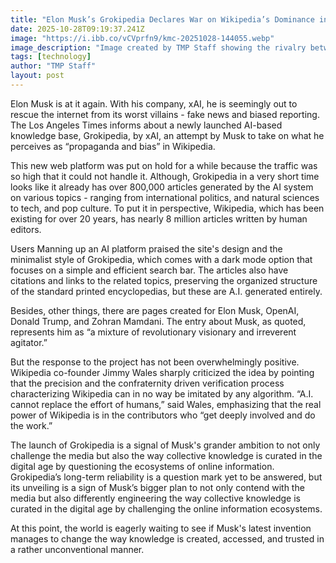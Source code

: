 ```yaml
---
title: "Elon Musk’s Grokipedia Declares War on Wikipedia’s Dominance in the Knowledge World"
date: 2025-10-28T09:19:37.241Z
image: "https://i.ibb.co/vCVprfn9/kmc-20251028-144055.webp"
image_description: "Image created by TMP Staff showing the rivalry between Elon Musk and Jimmy Wales."
tags: [technology]
author: "TMP Staff"
layout: post
---
```


Elon‍‌‍‍‌‍‌‍‍‌ Musk is at it again. With his company, xAI, he is seemingly out to rescue the internet from its worst villains - fake news and biased reporting. The Los Angeles Times informs about a newly launched AI-based knowledge base, Grokipedia, by xAI, an attempt by Musk to take on what he perceives as “propaganda and bias” in Wikipedia.

This new web platform was put on hold for a while because the traffic was so high that it could not handle it. Although, Grokipedia in a very short time looks like it already has over 800,000 articles generated by the AI system on various topics - ranging from international politics, and natural sciences to tech, and pop culture. To put it in perspective, Wikipedia, which has been existing for over 20 years, has nearly 8 million articles written by human editors.

Users Manning up an AI platform praised the site's design and the minimalist style of Grokipedia, which comes with a dark mode option that focuses on a simple and efficient search bar. The articles also have citations and links to the related topics, preserving the organized structure of the standard printed encyclopedias, but these are A.I. generated entirely.

Besides, other things, there are pages created for Elon Musk, OpenAI, Donald Trump, and Zohran Mamdani. The entry about Musk, as quoted, represents him as “a mixture of revolutionary visionary and irreverent agitator.”

But the response to the project has not been overwhelmingly positive. Wikipedia co-founder Jimmy Wales sharply criticized the idea by pointing that the precision and the confraternity driven verification process characterizing Wikipedia can in no way be imitated by any algorithm. “A.I. cannot replace the effort of humans,” said Wales, emphasizing that the real power of Wikipedia is in the contributors who “get deeply involved and do the work.”

The launch of Grokipedia is a signal of Musk's grander ambition to not only challenge the media but also the way collective knowledge is curated in the digital age by questioning the ecosystems of online information. Grokipedia’s long-term reliability is a question mark yet to be answered, but its unveiling is a sign of Musk’s bigger plan to not only contend with the media but also differently engineering the way collective knowledge is curated in the digital age by challenging the online information ecosystems.

At this point, the world is eagerly waiting to see if Musk's latest invention manages to change the way knowledge is created, accessed, and trusted in a rather unconventional ‍‌‍‍‌‍‌‍‍‌manner.

